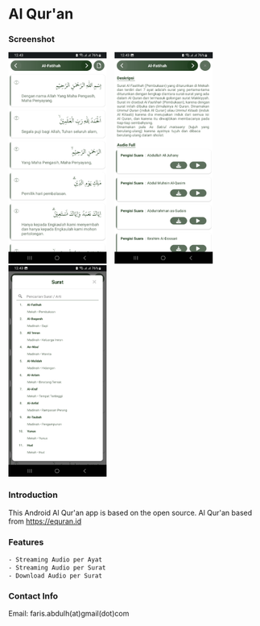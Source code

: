 # Al Qur'an

### Screenshot

<img src="https://github.com/Faris-0/Al_Quran/blob/master/screenshot/image_1.jpg?raw=true" width="195" height="420">&nbsp;&nbsp;&nbsp;&nbsp;<img src="https://github.com/Faris-0/Al_Quran/blob/master/screenshot/image_2.jpg?raw=true" width="195" height="420">&nbsp;&nbsp;&nbsp;&nbsp;<img src="https://github.com/Faris-0/Al_Quran/blob/master/screenshot/image_3.jpg?raw=true" width="195" height="420">

### Introduction

This Android Al Qur'an app is based on the open source. Al Qur'an based from https://equran.id

### Features
```
- Streaming Audio per Ayat
- Streaming Audio per Surat
- Download Audio per Surat
```

### Contact Info

Email: faris.abdulh(at)gmail(dot)com
